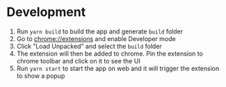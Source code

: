 # Development

1. Run `yarn build` to build the app and generate `build` folder
2. Go to [chrome://extensions](chrome://extensions) and enable Developer mode
3. Click "Load Unpacked" and select the `build` folder
4. The extension will then be added to chrome. Pin the extension to chrome toolbar and click on it to see the UI
5. Run `yarn start` to start the app on web and it will trigger the extension to show a popup
